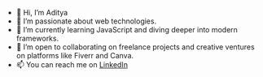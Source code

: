 - 👋 Hi, I’m Aditya
- 👀 I’m passionate about web technologies.
- 🌱 I’m currently learning JavaScript and diving deeper into modern frameworks.
- 💞 I’m open to collaborating on freelance projects and creative ventures on platforms like Fiverr and Canva.
- 📫 You can reach me on [LinkedIn](https://www.linkedin.com/in/aditya-singh-7481ab265/)

